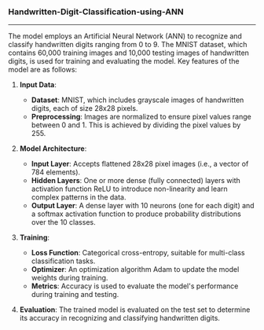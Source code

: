 
### Handwritten-Digit-Classification-using-ANN

____

The model employs an Artificial Neural Network (ANN) to recognize and classify handwritten digits ranging from 0 to 9. The MNIST dataset, which contains 60,000 training images and 10,000 testing images of handwritten digits, is used for training and evaluating the model.
Key features of the model are as follows:

1. **Input Data**:
   - **Dataset**: MNIST, which includes grayscale images of handwritten digits, each of size 28x28 pixels.
   - **Preprocessing**: Images are normalized to ensure pixel values range between 0 and 1. This is achieved by dividing the pixel values by 255.

2. **Model Architecture**:
   - **Input Layer**: Accepts flattened 28x28 pixel images (i.e., a vector of 784 elements).
   - **Hidden Layers**: One or more dense (fully connected) layers with activation function ReLU to introduce non-linearity and learn complex patterns in the data.
   - **Output Layer**: A dense layer with 10 neurons (one for each digit) and a softmax activation function to produce probability distributions over the 10 classes.

3. **Training**:
   - **Loss Function**: Categorical cross-entropy, suitable for multi-class classification tasks.
   - **Optimizer**: An optimization algorithm Adam to update the model weights during training.
   - **Metrics**: Accuracy is used to evaluate the model's performance during training and testing.

4. **Evaluation**: The trained model is evaluated on the test set to determine its accuracy in recognizing and classifying handwritten digits.

